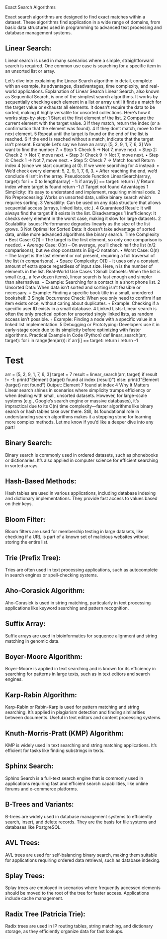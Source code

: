 Exact Search Algorithms

Exact search algorithms are designed to find exact matches within a dataset. These algorithms find application in a wide range of domains, from basic data structures used in programming to advanced text processing and database management systems.

## Linear Search: 
Linear search is used in many scenarios where a simple, straightforward search is required. One common use case is searching for a specific item in an unsorted list or array.

Let’s dive into explaining the Linear Search algorithm in detail, complete with an example, its advantages, disadvantages, time complexity, and real-world applications.
Explanation of Linear Search
Linear Search, also known as Sequential Search, is one of the simplest search algorithms. It works by sequentially checking each element in a list or array until it finds a match for the target value or exhausts all elements. It doesn’t require the data to be sorted, making it highly versatile for unsorted collections.
Here’s how it works step-by-step:
	1	Start at the first element of the list.
	2	Compare the current element with the target value.
	3	If they match, return the index (or a confirmation that the element was found).
	4	If they don’t match, move to the next element.
	5	Repeat until the target is found or the end of the list is reached.
	6	If the end is reached without a match, indicate that the target isn’t present.
Example
Let’s say we have an array: [5, 2, 9, 1, 7, 6, 3] We want to find the number 7.
	•	Step 1: Check 5 → Not 7, move next.
	•	Step 2: Check 2 → Not 7, move next.
	•	Step 3: Check 9 → Not 7, move next.
	•	Step 4: Check 1 → Not 7, move next.
	•	Step 5: Check 7 → Match found! Return index 4 (since we start counting at 0).
If we were searching for 4 instead:
	•	We’d check every element: 5, 2, 9, 1, 7, 6, 3.
	•	After reaching the end, we’d conclude 4 isn’t in the array.
Pseudocode
Function LinearSearch(array, target):
    for i = 0 to length(array) - 1:
        if array[i] == target:
            return i  // Return index where target is found
    return -1  // Target not found
Advantages
	1	Simplicity: It’s easy to understand and implement, requiring minimal code.
	2	No Preprocessing: Works on unsorted data, unlike binary search which requires sorting.
	3	Versatility: Can be used on any data structure that allows sequential access (arrays, linked lists, etc.).
	4	Guaranteed Result: It will always find the target if it exists in the list.
Disadvantages
	1	Inefficiency: It checks every element in the worst case, making it slow for large datasets.
	2	Scalability Issues: Performance degrades linearly as the size of the list grows.
	3	Not Optimal for Sorted Data: It doesn’t take advantage of sorted data, unlike more advanced algorithms like binary search.
Time Complexity
	•	Best Case: O(1) – The target is the first element, so only one comparison is needed.
	•	Average Case: O(n) – On average, you’ll check half the list (n/2 comparisons), but we drop constants in Big-O notation.
	•	Worst Case: O(n) – The target is the last element or not present, requiring a full traversal of the list (n comparisons).
	•	Space Complexity: O(1) – It uses only a constant amount of extra space regardless of input size.
Here, n is the number of elements in the list.
Real-World Use Cases
	1	Small Datasets: When the list is small (e.g., a few dozen items), linear search is fast enough and simpler than alternatives.
	◦	Example: Searching for a contact in a short phone list.
	2	Unsorted Data: When data isn’t sorted and sorting isn’t feasible or necessary.
	◦	Example: Finding a specific book title in a small, unordered bookshelf.
	3	Single Occurrence Check: When you only need to confirm if an item exists once, without caring about duplicates.
	◦	Example: Checking if a specific user ID exists in a small database.
	4	Linked Lists: Linear search is often the only practical option for unsorted singly linked lists, as random access isn’t possible.
	◦	Example: Finding a node with a specific value in a linked list implementation.
	5	Debugging or Prototyping: Developers use it in early-stage code due to its simplicity before optimizing with faster algorithms.
Practical Example in Code (Python)
def linear_search(arr, target):
    for i in range(len(arr)):
        if arr[i] == target:
            return i
    return -1

# Test
arr = [5, 2, 9, 1, 7, 6, 3]
target = 7
result = linear_search(arr, target)
if result != -1:
    print(f"Element {target} found at index {result}")
else:
    print(f"Element {target} not found")
Output: Element 7 found at index 4
Why It Matters
Linear search shines in scenarios where simplicity trumps efficiency or when dealing with small, unsorted datasets. However, for large-scale systems (e.g., Google’s search engine or massive databases), it’s impractical due to its O(n) time complexity—faster algorithms like binary search or hash tables take over there. Still, its foundational role in understanding search algorithms makes it a stepping stone for learning more complex methods.
Let me know if you’d like a deeper dive into any part!



## Binary Search: 
Binary search is commonly used in ordered datasets, such as phonebooks or dictionaries. It’s also applied in computer science for efficient searching in sorted arrays.

## Hash-Based Methods: 
Hash tables are used in various applications, including database indexing and dictionary implementations. They provide fast access to values based on their keys.

## Bloom Filter: 
Bloom filters are used for membership testing in large datasets, like checking if a URL is part of a known set of malicious websites without storing the entire list.

## Trie (Prefix Tree): 
Tries are often used in text processing applications, such as autocomplete in search engines or spell-checking systems.

## Aho-Corasick Algorithm: 
Aho-Corasick is used in string matching, particularly in text processing applications like keyword searching and pattern recognition.

## Suffix Array: 
Suffix arrays are used in bioinformatics for sequence alignment and string matching in genomic data.

## Boyer-Moore Algorithm: 
Boyer-Moore is applied in text searching and is known for its efficiency in searching for patterns in large texts, such as in text editors and search engines.

## Karp-Rabin Algorithm: 
Karp-Rabin or Rabin-Karp is used for pattern matching and string searching. It’s applied in plagiarism detection and finding similarities between documents. Useful in text editors and content processing systems.

## Knuth-Morris-Pratt (KMP) Algorithm: 
KMP is widely used in text searching and string matching applications. It’s efficient for tasks like finding substrings in texts.

## Sphinx Search: 
Sphinx Search is a full-text search engine that is commonly used in applications requiring fast and efficient search capabilities, like online forums and e-commerce platforms.

## B-Trees and Variants: 
B-trees are widely used in database management systems to efficiently search, insert, and delete records. They are the basis for file systems and databases like PostgreSQL.

## AVL Trees: 
AVL trees are used for self-balancing binary search, making them suitable for applications requiring ordered data retrieval, such as database indexing.

## Splay Trees: 
Splay trees are employed in scenarios where frequently accessed elements should be moved to the root of the tree for faster access. Applications include cache management.

## Radix Tree (Patricia Trie): 
Radix trees are used in IP routing tables, string matching, and dictionary storage, as they efficiently organize data for fast lookups.


